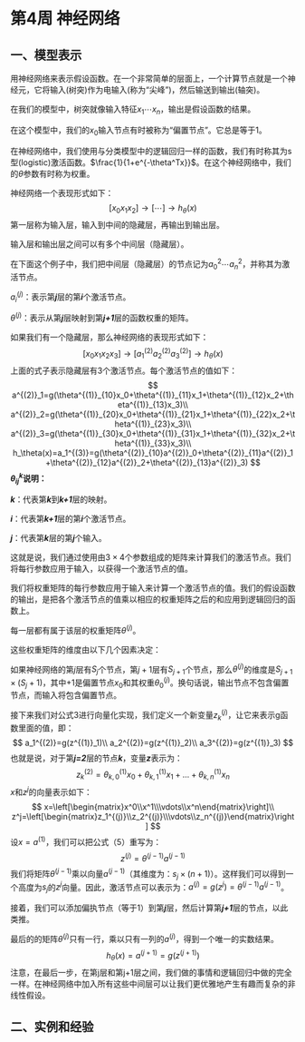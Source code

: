 # 第4周 神经网络

## 一、模型表示

用神经网络来表示假设函数。在一个非常简单的层面上，一个计算节点就是一个神经元，它将输入(树突)作为电输入(称为“尖峰”)，然后输送到输出(轴突)。

在我们的模型中，树突就像输入特征$x_1\cdots x_n$，输出是假设函数的结果。

在这个模型中，我们的$x_0$输入节点有时被称为“偏置节点”。它总是等于1。

在神经网络中，我们使用与分类模型中的逻辑回归一样的函数，我们有时称其为s型(logistic)激活函数。$\frac{1}{1+e^{-\theta^Tx}}$。在这个神经网络中，我们的$\theta$参数有时称为权重。

神经网络一个表现形式如下：
$$
[x_0x_1x_2]\rightarrow[\cdots]\rightarrow h_\theta(x)
$$
第一层称为输入层，输入到中间的隐藏层，再输出到输出层。

输入层和输出层之间可以有多个中间层（隐藏层）。

在下面这个例子中，我们把中间层（隐藏层）的节点记为$a^2_0\cdots a_n^2$，并称其为激活节点。

$a_i^{(j)}$：表示第***j***层的第***i***个激活节点。

$\theta^{(j)}$：表示从第***j***层映射到第***j+1***层的函数权重的矩阵。

如果我们有一个隐藏层，那么神经网络的表现形式如下：
$$
[x_0x_1x_2x_3]\rightarrow[a_1^{(2)}a_2^{(2)}a_3^{(2)}]\rightarrow h_\theta(x)
$$
上面的式子表示隐藏层有3个激活节点。每个激活节点的值如下：
$$
a^{(2)}_1=g(\theta^{(1)}_{10}x_0+\theta^{(1)}_{11}x_1+\theta^{(1)}_{12}x_2+\theta^{(1)}_{13}x_3)\\
a^{(2)}_2=g(\theta^{(1)}_{20}x_0+\theta^{(1)}_{21}x_1+\theta^{(1)}_{22}x_2+\theta^{(1)}_{23}x_3)\\
a^{(2)}_3=g(\theta^{(1)}_{30}x_0+\theta^{(1)}_{31}x_1+\theta^{(1)}_{32}x_2+\theta^{(1)}_{33}x_3)\\
h_\theta(x)=a_1^{(3)}=g(\theta^{(2)}_{10}a^{(2)}_0+\theta^{(2)}_{11}a^{(2)}_1+\theta^{(2)}_{12}a^{(2)}_2+\theta^{(2)}_{13}a^{(2)}_3)
$$
**$\theta^k_{ij}$说明：**

***k***：代表第***k***到***k+1***层的映射。

***i***：代表第***k+1***层的第***i***个激活节点。

***j***：代表第***k***层的第***j***个输入。

这就是说，我们通过使用由$3\times4$个参数组成的矩阵来计算我们的激活节点。我们将每行参数应用于输入，以获得一个激活节点的值。

我们将权重矩阵的每行参数应用于输入来计算一个激活节点的值。我们的假设函数的输出，是把各个激活节点的值乘以相应的权重矩阵之后的和应用到逻辑回归的函数上。

每一层都有属于该层的权重矩阵$\theta^{(j)}$。

这些权重矩阵的维度由以下几个因素决定：

如果神经网络的第$j$层有$S_j$个节点，第$j+1$层有$S_{j+1}$个节点，那么$\theta^{(j)}$的维度是$S_{j+1}\times(S_j+1)$，其中$+1$是偏置节点$x_0$和其权重$\theta^{(j)}_0$。换句话说，输出节点不包含偏置节点，而输入将包含偏置节点。

接下来我们对公式3进行向量化实现，我们定义一个新变量$z_k^{(j)}$，让它来表示g函数里面的值，即：
$$
a_1^{(2)}=g(z^{(1)}_1)\\
a_2^{(2)}=g(z^{(1)}_2)\\
a_3^{(2)}=g(z^{(1)}_3)
$$
也就是说，对于第***j=2***层的节点***k***，变量***z***表示为：
$$
z_k^{(2)}=\theta_{k,0}^{(1)}x_0+\theta_{k,1}^{(1)}x_1+...+\theta_{k,n}^{(1)}x_n
$$
$x$和$z^j$的向量表示如下：
$$
x=\left[\begin{matrix}x^0\\x^1\\\vdots\\x^n\end{matrix}\right]\\
z^j=\left[\begin{matrix}z_1^{(j)}\\z_2^{(j)}\\\vdots\\z_n^{(j)}\end{matrix}\right]
$$
设$x=a^{(1)}$，我们可以把公式（5）重写为：
$$
z^{(j)}=\theta^{(j-1)}a^{(j-1)}
$$
我们将矩阵$\theta^{(j-1)}$乘以向量$a^{(j-1)}$（其维度为：$s_j\times(n+1)$）。这样我们可以得到一个高度为$s_j$的$z^{j}$向量。因此，激活节点可以表示为：$a^{(j)}=g(z^{j})=\theta^{(j-1)}a^{(j-1)}$。

接着，我们可以添加偏执节点（等于1）到第***j***层，然后计算第***j+1***层的节点，以此类推。

最后的的矩阵$\theta^{(j)}$只有一行，乘以只有一列的$a^{(j)}$，得到一个唯一的实数结果。
$$
h_\theta(x)=a^{(j+1)}=g(z^{(j+1)})
$$
注意，在最后一步，在第j层和第j+1层之间，我们做的事情和逻辑回归中做的完全一样。在神经网络中加入所有这些中间层可以让我们更优雅地产生有趣而复杂的非线性假设。

## 二、实例和经验

